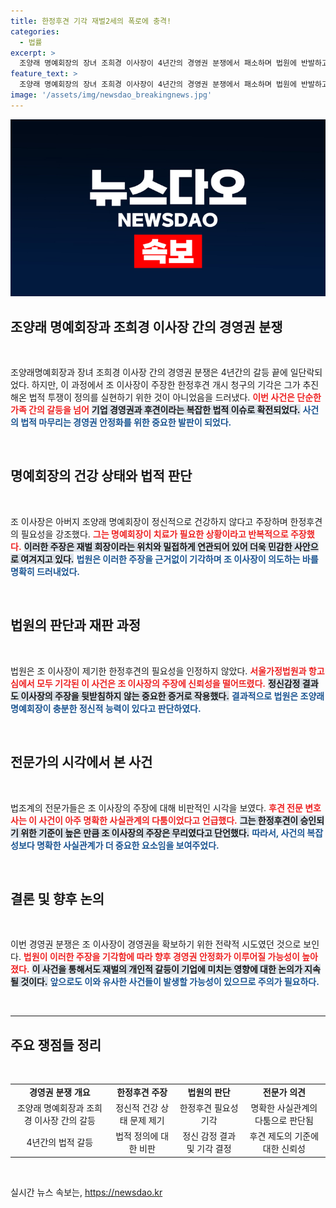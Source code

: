 ```yaml
---
title: 한정후견 기각 재벌2세의 폭로에 충격!
categories:
  - 법률
excerpt: >
  조양래 명예회장의 장녀 조희경 이사장이 4년간의 경영권 분쟁에서 패소하며 법원에 반발하고 있습니다. 그녀는 아버지의 건강 문제를 주장하며 논란의 중심에 서 있었지만, 대법원의 결정은 해당 주장을 일축했습니다. 악화된 가족 간의 갈등은 앞으로도 계속될지를 주목하세요!
feature_text: >
  조양래 명예회장의 장녀 조희경 이사장이 4년간의 경영권 분쟁에서 패소하며 법원에 반발하고 있습니다. 그녀는 아버지의 건강 문제를 주장하며 논란의 중심에 서 있었지만, 대법원의 결정은 해당 주장을 일축했습니다. 악화된 가족 간의 갈등은 앞으로도 계속될지를 주목하세요!
image: '/assets/img/newsdao_breakingnews.jpg'
---
```


<p><img src="/assets/img/newsdao_breakingnews.jpg" alt="pcversion 속보" /></p>

<h2 data-ke-size="size26">조양래 명예회장과 조희경 이사장 간의 경영권 분쟁</h2>

<p data-ke-size="size16">&nbsp;</p>

<p>조양래명예회장과 장녀 조희경 이사장 간의 경영권 분쟁은 4년간의 갈등 끝에 일단락되었다. 하지만, 이 과정에서 조 이사장이 주장한 한정후견 개시 청구의 기각은 그가 추진해온 법적 투쟁이 정의를 실현하기 위한 것이 아니었음을 드러냈다. <b><span style="color: #ee2323;">이번 사건은 단순한 가족 간의 갈등을 넘어</span></b> <b><span style="background-color: #21538527;">기업 경영권과 후견이라는 복잡한 법적 이슈로 확전되었다.</span></b> <b><span style="color: #1a5490;">사건의 법적 마무리는 경영권 안정화를 위한 중요한 발판이 되었다.</span></b> </p>

<p data-ke-size="size16">&nbsp;</p>

<h2 data-ke-size="size26">명예회장의 건강 상태와 법적 판단</h2>

<p data-ke-size="size16">&nbsp;</p>

<p>조 이사장은 아버지 조양래 명예회장이 정신적으로 건강하지 않다고 주장하며 한정후견의 필요성을 강조했다. <b><span style="color: #ee2323;">그는 명예회장이 치료가 필요한 상황이라고 반복적으로 주장했다.</span></b> <b><span style="background-color: #21538527;">이러한 주장은 재벌 회장이라는 위치와 밀접하게 연관되어 있어 더욱 민감한 사안으로 여겨지고 있다.</span></b> <b><span style="color: #1a5490;">법원은 이러한 주장을 근거없이 기각하며 조 이사장이 의도하는 바를 명확히 드러내었다.</span></b></p>

<p data-ke-size="size16">&nbsp;</p>

<h2 data-ke-size="size26">법원의 판단과 재판 과정</h2>

<p data-ke-size="size16">&nbsp;</p>

<p>법원은 조 이사장이 제기한 한정후견의 필요성을 인정하지 않았다. <b><span style="color: #ee2323;">서울가정법원과 항고심에서 모두 기각된 이 사건은 조 이사장의 주장에 신뢰성을 떨어뜨렸다.</span></b> <b><span style="background-color: #21538527;">정신감정 결과도 이사장의 주장을 뒷받침하지 않는 중요한 증거로 작용했다.</span></b> <b><span style="color: #1a5490;">결과적으로 법원은 조양래 명예회장이 충분한 정신적 능력이 있다고 판단하였다.</span></b></p>

<p data-ke-size="size16">&nbsp;</p>

<h2 data-ke-size="size26">전문가의 시각에서 본 사건</h2>

<p data-ke-size="size16">&nbsp;</p>

<p>법조계의 전문가들은 조 이사장의 주장에 대해 비판적인 시각을 보였다. <b><span style="color: #ee2323;">후견 전문 변호사는 이 사건이 아주 명확한 사실관계의 다툼이었다고 언급했다.</span></b> <b><span style="background-color: #21538527;">그는 한정후견이 승인되기 위한 기준이 높은 만큼 조 이사장의 주장은 무리였다고 단언했다.</span></b> <b><span style="color: #1a5490;">따라서, 사건의 복잡성보다 명확한 사실관계가 더 중요한 요소임을 보여주었다.</span></b></p>

<p data-ke-size="size16">&nbsp;</p>

<h2 data-ke-size="size26">결론 및 향후 논의</h2>

<p data-ke-size="size16">&nbsp;</p>

<p>이번 경영권 분쟁은 조 이사장이 경영권을 확보하기 위한 전략적 시도였던 것으로 보인다. <b><span style="color: #ee2323;">법원이 이러한 주장을 기각함에 따라 향후 경영권 안정화가 이루어질 가능성이 높아졌다.</span></b> <b><span style="background-color: #21538527;">이 사건을 통해서도 재벌의 개인적 갈등이 기업에 미치는 영향에 대한 논의가 지속될 것이다.</span></b> <b><span style="color: #1a5490;">앞으로도 이와 유사한 사건들이 발생할 가능성이 있으므로 주의가 필요하다.</span></b></p>

<p data-ke-size="size16">&nbsp;</p>

<hr>

<h2 data-ke-size="size26">주요 쟁점들 정리</h2>

<p data-ke-size="size16">&nbsp;</p>

<table>
    <tr>
        <td style="text-align: center; height: 17px;"><b>경영권 분쟁 개요</b></td>
        <td style="text-align: center; height: 17px;"><b>한정후견 주장</b></td>
        <td style="text-align: center; height: 17px;"><b>법원의 판단</b></td>
        <td style="text-align: center; height: 17px;"><b>전문가 의견</b></td>
    </tr>
    <tr>
        <td style="text-align: center; height: 17px;">조양래 명예회장과 조희경 이사장 간의 갈등</td>
        <td style="text-align: center; height: 17px;">정신적 건강 상태 문제 제기</td>
        <td style="text-align: center; height: 17px;">한정후견 필요성 기각</td>
        <td style="text-align: center; height: 17px;">명확한 사실관계의 다툼으로 판단됨</td>
    </tr>
    <tr>
        <td style="text-align: center; height: 17px;">4년간의 법적 갈등</td>
        <td style="text-align: center; height: 17px;">법적 정의에 대한 비판</td>
        <td style="text-align: center; height: 17px;">정신 감정 결과 및 기각 결정</td>
        <td style="text-align: center; height: 17px;">후견 제도의 기준에 대한 신뢰성</td>
    </tr>
</table> 

<p data-ke-size="size16">&nbsp;</p>
실시간 뉴스 속보는, <a href="https://newsdao.kr" rel="dofollow">https://newsdao.kr</a>


